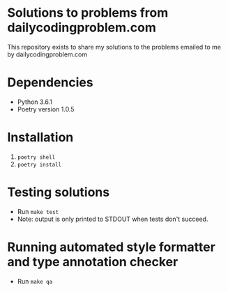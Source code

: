 # Solutions to problems from dailycodingproblem.com

This repository exists to share my solutions to the problems emailed to me by dailycodingproblem.com


# Dependencies

- Python 3.6.1
- Poetry version 1.0.5

# Installation

1. `poetry shell`
2. `poetry install`

# Testing solutions

- Run `make test`
- Note: output is only printed to STDOUT when tests don't succeed.

# Running automated style formatter and type annotation checker

- Run `make qa`
